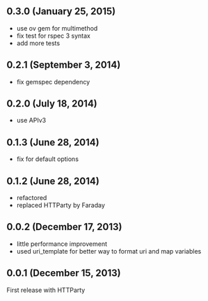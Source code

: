## 0.3.0 (January 25, 2015)

  - use ov gem for multimethod
  - fix test for rspec 3 syntax
  - add more tests

## 0.2.1 (September 3, 2014)

  - fix gemspec dependency

## 0.2.0 (July 18, 2014)

  - use APIv3

## 0.1.3 (June 28, 2014)

  - fix for default options

## 0.1.2 (June 28, 2014)

  - refactored
  - replaced HTTParty by Faraday

## 0.0.2 (December 17, 2013)

  - little performance improvement
  - used uri_template for better way to format uri and map variables

## 0.0.1 (December 15, 2013)

First release with HTTParty

